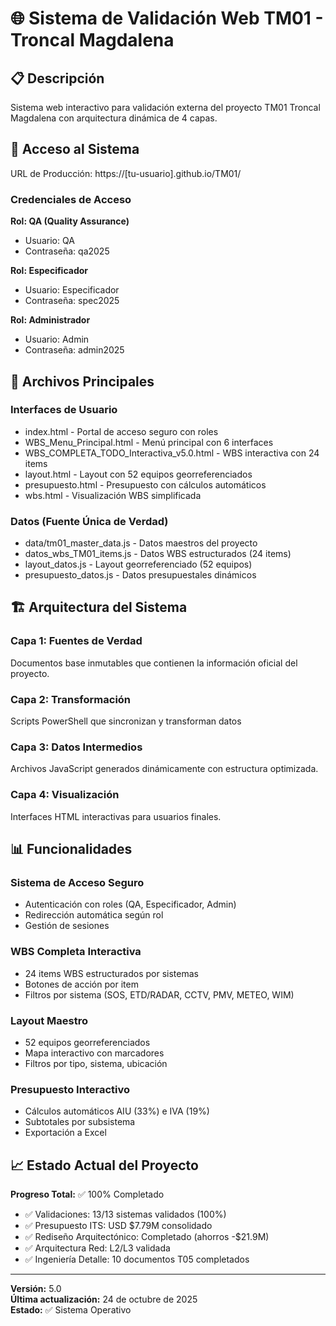 # 🌐 Sistema de Validación Web TM01 - Troncal Magdalena

## 📋 Descripción

Sistema web interactivo para validación externa del proyecto TM01 Troncal Magdalena con arquitectura dinámica de 4 capas.

## 🚀 Acceso al Sistema

URL de Producción: https://[tu-usuario].github.io/TM01/

### Credenciales de Acceso

**Rol: QA (Quality Assurance)**
- Usuario: QA
- Contraseña: qa2025

**Rol: Especificador**
- Usuario: Especificador
- Contraseña: spec2025

**Rol: Administrador**
- Usuario: Admin
- Contraseña: admin2025

## 📂 Archivos Principales

### Interfaces de Usuario
- index.html - Portal de acceso seguro con roles
- WBS_Menu_Principal.html - Menú principal con 6 interfaces
- WBS_COMPLETA_TODO_Interactiva_v5.0.html - WBS interactiva con 24 items
- layout.html - Layout con 52 equipos georreferenciados
- presupuesto.html - Presupuesto con cálculos automáticos
- wbs.html - Visualización WBS simplificada

### Datos (Fuente Única de Verdad)
- data/tm01_master_data.js - Datos maestros del proyecto
- datos_wbs_TM01_items.js - Datos WBS estructurados (24 items)
- layout_datos.js - Layout georreferenciado (52 equipos)
- presupuesto_datos.js - Datos presupuestales dinámicos

## 🏗️ Arquitectura del Sistema

### Capa 1: Fuentes de Verdad
Documentos base inmutables que contienen la información oficial del proyecto.

### Capa 2: Transformación
Scripts PowerShell que sincronizan y transforman datos

### Capa 3: Datos Intermedios
Archivos JavaScript generados dinámicamente con estructura optimizada.

### Capa 4: Visualización
Interfaces HTML interactivas para usuarios finales.

## 📊 Funcionalidades

### Sistema de Acceso Seguro
- Autenticación con roles (QA, Especificador, Admin)
- Redirección automática según rol
- Gestión de sesiones

### WBS Completa Interactiva
- 24 items WBS estructurados por sistemas
- Botones de acción por item
- Filtros por sistema (SOS, ETD/RADAR, CCTV, PMV, METEO, WIM)

### Layout Maestro
- 52 equipos georreferenciados
- Mapa interactivo con marcadores
- Filtros por tipo, sistema, ubicación

### Presupuesto Interactivo
- Cálculos automáticos AIU (33%) e IVA (19%)
- Subtotales por subsistema
- Exportación a Excel

## 📈 Estado Actual del Proyecto

**Progreso Total:** ✅ 100% Completado
- ✅ Validaciones: 13/13 sistemas validados (100%)
- ✅ Presupuesto ITS: USD $7.79M consolidado
- ✅ Rediseño Arquitectónico: Completado (ahorros -$21.9M)
- ✅ Arquitectura Red: L2/L3 validada
- ✅ Ingeniería Detalle: 10 documentos T05 completados

---

**Versión:** 5.0  
**Última actualización:** 24 de octubre de 2025  
**Estado:** ✅ Sistema Operativo
